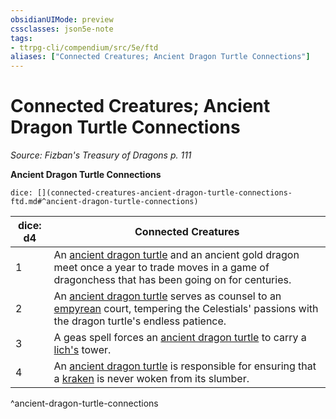 ```yaml
---
obsidianUIMode: preview
cssclasses: json5e-note
tags:
- ttrpg-cli/compendium/src/5e/ftd
aliases: ["Connected Creatures; Ancient Dragon Turtle Connections"]
---
```

# Connected Creatures; Ancient Dragon Turtle Connections
*Source: Fizban's Treasury of Dragons p. 111* 

**Ancient Dragon Turtle Connections**

`dice: [](connected-creatures-ancient-dragon-turtle-connections-ftd.md#^ancient-dragon-turtle-connections)`

| dice: d4 | Connected Creatures |
|----------|---------------------|
| 1 | An [ancient dragon turtle](3-Compendium/CLI/bestiary/dragon/ancient-dragon-turtle-ftd.md) and an ancient gold dragon meet once a year to trade moves in a game of dragonchess that has been going on for centuries. |
| 2 | An [ancient dragon turtle](3-Compendium/CLI/bestiary/dragon/ancient-dragon-turtle-ftd.md) serves as counsel to an [empyrean](empyrean.md) court, tempering the Celestials' passions with the dragon turtle's endless patience. |
| 3 | A geas spell forces an [ancient dragon turtle](3-Compendium/CLI/bestiary/dragon/ancient-dragon-turtle-ftd.md) to carry a [lich's](lich.md) tower. |
| 4 | An [ancient dragon turtle](3-Compendium/CLI/bestiary/dragon/ancient-dragon-turtle-ftd.md) is responsible for ensuring that a [kraken](kraken.md) is never woken from its slumber. |
^ancient-dragon-turtle-connections